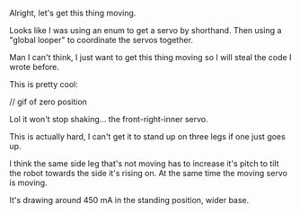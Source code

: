 Alright, let's get this thing moving.

Looks like I was using an enum to get a servo by shorthand. Then using a "global looper" to coordinate the servos together.

Man I can't think, I just want to get this thing moving so I will steal the code I wrote before.

This is pretty cool:

// gif of zero position

Lol it won't stop shaking... the front-right-inner servo.

This is actually hard, I can't get it to stand up on three legs if one just goes up.

I think the same side leg that's not moving has to increase it's pitch to tilt the robot towards the side it's rising on. At the same time the moving servo is moving.

It's drawing around 450 mA in the standing position, wider base.

